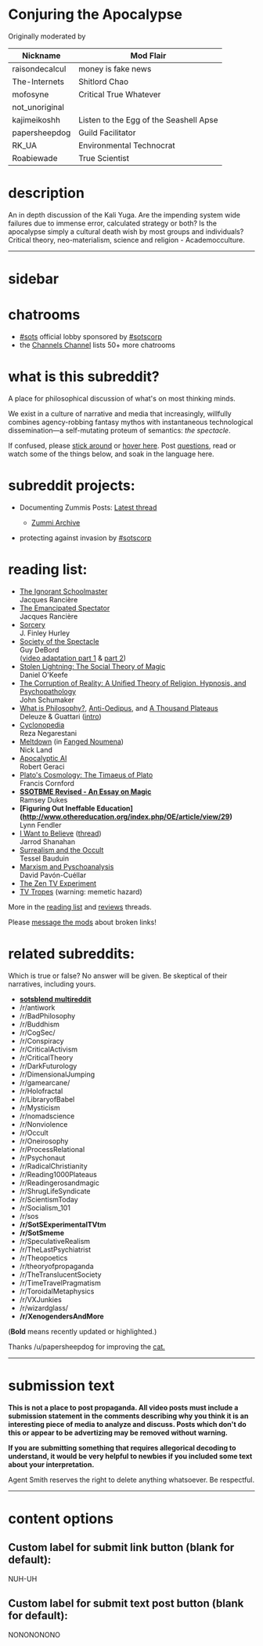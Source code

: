 # Conjuring the Apocalypse  #

Originally moderated by 

| Nickname       | Mod Flair                |
|----------------|--------------------------|
| raisondecalcul | money is fake news       |
| The-Internets  | Shitlord Chao            |
| mofosyne       | Critical True Whatever   |
| not_unoriginal |                          |
| kajimeikoshh   | Listen to the Egg of the Seashell Apse |
| papersheepdog  | Guild Facilitator        |
| RK_UA          | Environmental Technocrat |
| Roabiewade     | True Scientist           |

# description
An in depth discussion of the Kali Yuga. Are the impending system wide failures due to immense error, calculated strategy or both? Is the apocalypse simply a cultural death wish by most groups and individuals? Critical theory, neo-materialism, science and religion - Academocculture.

------

# sidebar
# chatrooms

* [#sots](http://t.me/sotslobby) official lobby sponsored by [#sotscorp](https://www.reddit.com/r/sorceryofthespectacle/wiki/index/sotscorp-containment-breach)
* the [Channels Channel](https://t.me/sotschannels) lists 50+ more chatrooms

# what is this subreddit?

A place for philosophical discussion of what's on most thinking minds.

We exist in a culture of narrative and media that increasingly, willfully combines agency-robbing fantasy mythos with instantaneous technological dissemination—a self-mutating proteum of semantics: *the spectacle*.

If confused, please  [stick around](http://www.reddit.com/tb/2ncoxs) or [hover here](https://www.reddit.com/r/SubredditDrama/comments/3dm0sp?context=10000 "We live in a culture that uses media to tell us how to live. Our culture purposefully creates fantasies that rob us of our freedom, and this is more effective with technology like the internet. This phenomenon is a self modifying cluster of symbols and signs that constantly change their meaning.
--: Unpacked By /u/Nethodsod"). Post [questions](https://www.reddit.com/r/sorceryofthespectacle/wiki/index/what-is-this-subreddit-about), read or watch some of the things below, and soak in the language here.

# subreddit projects:

* Documenting Zummis Posts: [Latest thread](https://www.reddit.com/r/sorceryofthespectacle/comments/8okqrm/every_single_one_of_zummis_posts/)
    - [Zummi Archive](https://sorceryofthespectacle.github.io/zummiArchive/)

* protecting against invasion by [#sotscorp](https://www.reddit.com/r/sorceryofthespectacle/wiki/index/sotscorp-containment-breach)

# reading list:

* [The Ignorant Schoolmaster](http://gen.lib.rus.ec/book/index.php?md5=106E9A4CF1C0BF64312DD7B5B4F1EA2D)  
Jacques Rancière
* [The Emancipated Spectator](https://libgen.is/book/index.php?md5=618BA6F8EBC103FB3C8CF120DEA48A3E)  
Jacques Rancière
* [Sorcery](http://gen.lib.rus.ec/book/index.php?md5=df364cd139be77f099ae85652b955dfc)  
J. Finley Hurley
* [Society of the Spectacle](http://gen.lib.rus.ec/search.php?req=society+of+the+spectacle&lg_topic=libgen&open=0&view=simple&phrase=1&column=def)  
Guy DeBord  
([video adaptation part 1](https://www.youtube.com/watch?v=HsHtSPub3w8) & [part 2](https://www.youtube.com/watch?v=iN26E410Euk))
* [Stolen Lightning: The Social Theory of Magic](http://www.amazon.com/Stolen-Lightning-Social-Theory-Magic/dp/0394716345/ref=sr_1_1?s=books&ie=UTF8&qid=1402366814&sr=1-1&keywords=stolen+lightning+social+theory+of+magic)  
Daniel O'Keefe
* [The Corruption of Reality: A Unified Theory of Religion, Hypnosis, and Psychopathology](http://gen.lib.rus.ec/book/index.php?md5=9B05621E2E3208EBF53FB85ECF2AB36D)  
John Schumaker
* [What is Philosophy?](http://gen.lib.rus.ec/book/index.php?md5=F257DE36F685B242FCD7CD378AB5C7E3), [Anti-Oedipus](http://gen.lib.rus.ec/book/index.php?md5=29EC703BDF9FF100EE6C505FA8988FBC), and [A Thousand Plateaus](http://gen.lib.rus.ec/book/index.php?md5=7597A0CF7F6E41D783C7D59B68F7E852)  
Deleuze & Guattari ([intro](https://www.quora.com/What-did-Deleuze-mean-by-becoming-molecular))
* [Cyclonopedia](https://libgen.is/book/index.php?md5=682869E11563FADF6135D5633E0B2406)  
Reza Negarestani
* [Meltdown](http://ccru.net/swarm1/1_melt.htm)  (in [Fanged Noumena](http://gen.lib.rus.ec/book/index.php?md5=63C72B29861211D98E749AAE2BE4DC05))  
Nick Land
* [Apocalyptic AI](http://gen.lib.rus.ec/book/index.php?md5=5BAD440941C87AF28B73961ADD9E8FA2)  
Robert Geraci
* [Plato's Cosmology: The Timaeus of Plato](http://gen.lib.rus.ec/book/index.php?md5=30CF1D300AE240B63BE04A46C75D5D47)  
Francis Cornford
* **[SSOTBME Revised - An Essay on Magic](http://gen.lib.rus.ec/book/index.php?md5=AD5ADBE32109CA3347A7350B439C1D9A)**  
Ramsey Dukes
* **[Figuring Out Ineffable Education]
(http://www.othereducation.org/index.php/OE/article/view/29)**  
Lynn Fendler
* [I Want to Believe](http://thenewinquiry.com/essays/i-want-to-believe/) ([thread](http://www.reddit.com/tb/2wfbe1))  
Jarrod Shanahan
* [Surrealism and the Occult](http://libgen.rs/book/index.php?md5=AD18F64634556272630E858E7C504456)  
Tessel Bauduin
* [Marxism and Pyschoanalysis](https://sci-hub.se/https://doi.org/10.4324/9781315689548)  
David Pavón-Cuéllar
* [The Zen TV Experiment](http://adam.nz/2001/zen-tv-experiment/)
* [TV Tropes](http://tvtropes.org) (warning: memetic hazard)

More in the [reading list](http://reddit.com/1vfldq) and [reviews](http://reddit.com/26iyhy) threads.

Please [message the mods](https://www.reddit.com/message/compose?to=%2Fr%2Fsorceryofthespectacle) about broken links!

# related subreddits:

Which is true or false? No answer will be given. Be skeptical of their narratives, including yours.

* **[sotsblend multireddit](https://www.reddit.com/u/raisondecalcul/m/sotsblend)**
* /r/antiwork
* /r/BadPhilosophy
* /r/Buddhism
* /r/CogSec/
* /r/Conspiracy
* /r/CriticalActivism
* /r/CriticalTheory
* /r/DarkFuturology
* /r/DimensionalJumping
* /r/gamearcane/
* /r/Holofractal
* /r/LibraryofBabel 
* /r/Mysticism
* /r/nomadscience
* /r/Nonviolence
* /r/Occult
* /r/Oneirosophy
* /r/ProcessRelational
* /r/Psychonaut
* /r/RadicalChristianity
* /r/Reading1000Plateaus
* /r/Readingerosandmagic
* /r/ShrugLifeSyndicate
* /r/ScientismToday
* /r/Socialism_101
* /r/sos
* **/r/SotSExperimentalTVtm**
* **/r/SotSmeme**
* /r/SpeculativeRealism
* /r/TheLastPsychiatrist
* /r/Theopoetics
* /r/theoryofpropaganda
* /r/TheTranslucentSociety
* /r/TimeTravelPragmatism
* /r/ToroidalMetaphysics
* /r/VXJunkies
* /r/wizardglass/
* **/r/XenogendersAndMore**

(**Bold** means recently updated or highlighted.)

Thanks /u/papersheepdog for improving the [cat.](http://reddit.com/2qm22l)



-------------

# submission text

**This is not a place to post propaganda. All video posts must include a submission statement in the comments describing why you think it is an interesting piece of media to analyze and discuss. Posts which don't do this or appear to be advertizing may be removed without warning.**

**If you are submitting something that requires allegorical decoding to understand, it would be very helpful to newbies if you included some text about your interpretation.**

Agent Smith reserves the right to delete anything whatsoever. Be respectful.

-------

# content options

## Custom label for submit link button (blank for default):
NUH-UH

## Custom label for submit text post button (blank for default):
NONONONONO


